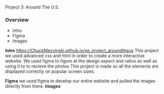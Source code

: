 Project 3: Around The U.S.

### Overview

- Intro
- Figma
- Images

**Intro**
https://ChuckMezvinski.github.io/se_project_aroundtheus
This project we used advanced css and html in order to create a more interactive website. We used figma to figure at the design aspect and ratios as well as using it to to recieve the photos
This project is made so all the elements are displayed correctly on popular screen sizes.

**Figma**
we used figma to develop our entire website and pulled the images directly from there.
**Images**
